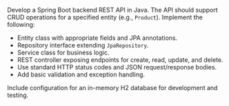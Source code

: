 Develop a Spring Boot backend REST API in Java. The API should support CRUD operations for a specified entity (e.g., `Product`). Implement the following:

- Entity class with appropriate fields and JPA annotations.
- Repository interface extending `JpaRepository`.
- Service class for business logic.
- REST controller exposing endpoints for create, read, update, and delete.
- Use standard HTTP status codes and JSON request/response bodies.
- Add basic validation and exception handling.

Include configuration for an in-memory H2 database for development and testing.